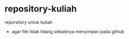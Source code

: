 # repository-kuliah
reporsitory untuk kuliah 
- agar file tidak hilang sebaiknya menyimpan pada github
